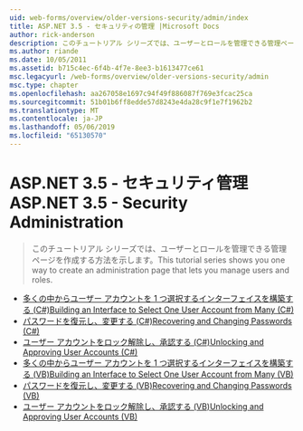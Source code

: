 ```yaml
---
uid: web-forms/overview/older-versions-security/admin/index
title: ASP.NET 3.5 - セキュリティの管理 |Microsoft Docs
author: rick-anderson
description: このチュートリアル シリーズでは、ユーザーとロールを管理できる管理ページを作成する方法を示します。
ms.author: riande
ms.date: 10/05/2011
ms.assetid: b715c4ec-6f4b-4f7e-8ee3-b1613477ce61
msc.legacyurl: /web-forms/overview/older-versions-security/admin
msc.type: chapter
ms.openlocfilehash: aa267058e1697c94f49f886087f769e3fcac25ca
ms.sourcegitcommit: 51b01b6ff8edde57d8243e4da28c9f1e7f1962b2
ms.translationtype: MT
ms.contentlocale: ja-JP
ms.lasthandoff: 05/06/2019
ms.locfileid: "65130570"
---
```

# <a name="aspnet-35---security-administration"></a><span data-ttu-id="5808c-103">ASP.NET 3.5 - セキュリティ管理</span><span class="sxs-lookup"><span data-stu-id="5808c-103">ASP.NET 3.5 - Security Administration</span></span>

> <span data-ttu-id="5808c-104">このチュートリアル シリーズでは、ユーザーとロールを管理できる管理ページを作成する方法を示します。</span><span class="sxs-lookup"><span data-stu-id="5808c-104">This tutorial series shows you one way to create an administration page that lets you manage users and roles.</span></span>

- [<span data-ttu-id="5808c-105">多くの中からユーザー アカウントを 1 つ選択するインターフェイスを構築する (C#)</span><span class="sxs-lookup"><span data-stu-id="5808c-105">Building an Interface to Select One User Account from Many (C#)</span></span>](building-an-interface-to-select-one-user-account-from-many-cs.md)
- [<span data-ttu-id="5808c-106">パスワードを復元し、変更する (C#)</span><span class="sxs-lookup"><span data-stu-id="5808c-106">Recovering and Changing Passwords (C#)</span></span>](recovering-and-changing-passwords-cs.md)
- [<span data-ttu-id="5808c-107">ユーザー アカウントをロック解除し、承認する (C#)</span><span class="sxs-lookup"><span data-stu-id="5808c-107">Unlocking and Approving User Accounts (C#)</span></span>](unlocking-and-approving-user-accounts-cs.md)
- [<span data-ttu-id="5808c-108">多くの中からユーザー アカウントを 1 つ選択するインターフェイスを構築する (VB)</span><span class="sxs-lookup"><span data-stu-id="5808c-108">Building an Interface to Select One User Account from Many (VB)</span></span>](building-an-interface-to-select-one-user-account-from-many-vb.md)
- [<span data-ttu-id="5808c-109">パスワードを復元し、変更する (VB)</span><span class="sxs-lookup"><span data-stu-id="5808c-109">Recovering and Changing Passwords (VB)</span></span>](recovering-and-changing-passwords-vb.md)
- [<span data-ttu-id="5808c-110">ユーザー アカウントをロック解除し、承認する (VB)</span><span class="sxs-lookup"><span data-stu-id="5808c-110">Unlocking and Approving User Accounts (VB)</span></span>](unlocking-and-approving-user-accounts-vb.md)
